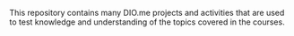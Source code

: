 This repository contains many DIO.me projects and activities that are used to test knowledge and understanding of the topics covered in the courses.
